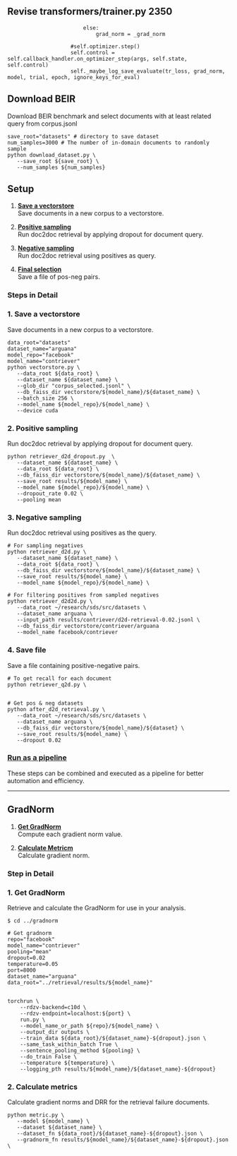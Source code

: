 ## Revise transformers/trainer.py 2350
```
                        else:
                            grad_norm = _grad_norm

                    #self.optimizer.step()
                    self.control = self.callback_handler.on_optimizer_step(args, self.state, self.control)
                    self._maybe_log_save_evaluate(tr_loss, grad_norm, model, trial, epoch, ignore_keys_for_eval)
```

## Download BEIR
Download BEIR benchmark and select documents with at least related query from corpus.jsonl
```
save_root="datasets" # directory to save dataset
num_samples=3000 # The number of in-domain documents to randomly sample
python download_dataset.py \
   --save_root ${save_root} \
   --num_samples ${num_samples}
```

## Setup

1. [**Save a vectorstore**](#1-save-a-vectorstore)  
   Save documents in a new corpus to a vectorstore.

2. [**Positive sampling**](#2-positive-sampling)  
   Run doc2doc retrieval by applying dropout for document query.

3. [**Negative sampling**](#3-negative-sampling)  
   Run doc2doc retrieval using positives as query.

4. [**Final selection**](#4-save-file)  
   Save a file of pos-neg pairs.

### Steps in Detail

### 1. Save a vectorstore
Save documents in a new corpus to a vectorstore.
```
data_root="datasets"
dataset_name="arguana"
model_repo="facebook"
model_name="contriever"
python vectorstore.py \
   --data_root ${data_root} \
   --dataset_name ${dataset_name} \
   --glob_dir "corpus_selected.jsonl" \
   --db_faiss_dir vectorstore/${model_name}/${dataset_name} \
   --batch_size 256 \
   --model_name ${model_repo}/${model_name} \
   --device cuda
```

### 2. Positive sampling
Run doc2doc retrieval by applying dropout for document query.
```
python retriever_d2d_dropout.py  \
   --dataset_name ${dataset_name} \
   --data_root ${data_root} \
   --db_faiss_dir vectorstore/${model_name}/${dataset_name} \
   --save_root results/${model_name} \
   --model_name ${model_repo}/${model_name} \
   --dropout_rate 0.02 \
   --pooling mean
```

### 3. Negative sampling
Run doc2doc retrieval using positives as the query.
```
# For sampling negatives
python retriever_d2d.py \
   --dataset_name ${dataset_name} \
   --data_root ${data_root} \
   --db_faiss_dir vectorstore/${model_name}/${dataset_name} \
   --save_root results/${model_name} \
   --model_name ${model_repo}/${model_name} \

# For filtering positives from sampled negatives
python retriever_d2d2d.py \
   --data_root ~/research/sds/src/datasets \
   --dataset_name arguana \
   --input_path results/contriever/d2d-retrieval-0.02.jsonl \
   --db_faiss_dir vectorstore/contriever/arguana 
   --model_name facebook/contriever
```

### 4. Save file
Save a file containing positive-negative pairs.
```
# To get recall for each document
python retriever_q2d.py \
   

# Get pos & neg datasets
python after_d2d_retrieval.py \
   --data_root ~/research/sds/src/datasets \
   --dataset_name arguana \
   --db_faiss_dir vectorstore/${model_name}/${dataset} \
   --save_root results/${model_name} \
   --dropout 0.02 
```


### [Run as a pipeline](#run-as-a-pipeline)
These steps can be combined and executed as a pipeline for better automation and efficiency.

---

## GradNorm

1. [**Get GradNorm**](#1-get-gradnorm)  
   Compute each gradient norm value.

2. [**Calculate Metricm**](#1-get-gradnorm)  
   Calculate gradient norm.

### Step in Detail

### 1. Get GradNorm
Retrieve and calculate the GradNorm for use in your analysis.
```
$ cd ../gradnorm

# Get gradnorm
repo="facebook"
model_name="contriever"
pooling="mean"
dropout=0.02
temperature=0.05
port=8000
dataset_name="arguana"
data_root="../retrieval/results/${model_name}"


torchrun \
    --rdzv-backend=c10d \
    --rdzv-endpoint=localhost:${port} \
    run.py \
    --model_name_or_path ${repo}/${model_name} \
    --output_dir outputs \
    --train_data ${data_root}/${dataset_name}-${dropout}.json \
    --same_task_within_batch True \
    --sentence_pooling_method ${pooling} \
    --do_train False \
    --temperature ${temperature} \
    --logging_pth results/${model_name}/${dataset_name}-${dropout}
```

### 2. Calculate metrics
Calculate gradient norms and DRR for the retrieval failure documents.

```
python metric.py \
   --model ${model_name} \
   --dataset ${dataset_name} \
   --dataset_fn ${data_root}/${dataset_name}-${dropout}.json \
   --gradnorm_fn results/${model_name}/${dataset_name}-${dropout}.json \
```
